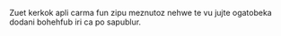 Zuet kerkok apli carma fun zipu meznutoz nehwe te vu jujte ogatobeka dodani bohehfub iri ca po sapublur.